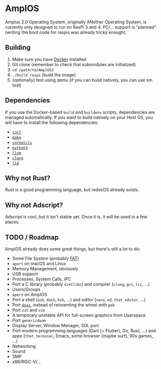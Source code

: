 # AmplOS
Amplus 2.0 Operating System, originally ANother Operating System, is currently
only designed to run on RasPi 3 and 4. PC/… support is "planned"
(writing the boot code for raspis was already tricky enough).

## Building
1. Make sure you have [Docker](https://www.docker.com) installed
2. Git clone (remember to check that submodules are initialized)
3. `cd /path/to/AmplOS2`
4. `./build raspi` (build the image)
6. (optionally) test using qemu (if you can build natively, you can use sm test)

## Dependencies
If you use the Docker-based `build` and `buildenv` scripts, dependencies are
managed automatically. If you want to build natively on your Host OS, you will
have to install the following dependencies:
* [`curl`](https://curl.se)
* [`make`](https://www.gnu.org/software/make/)
* [`coreutils`](https://www.gnu.org/software/coreutils/)
* [`python3`](https://www.python.org)
* [`llvm`](https://llvm.org)
* [`clang`](https://clang.llvm.org)
* [`lld`](https://lld.llvm.org)

## Why not Rust?
Rust is a good programming language, but redoxOS already exists.

## Why not Adscript?
Adscript is cool, but it isn't stable yet. Once it is, it will be used in a few
places.

## TODO / Roadmap
AmplOS already does some great things, but there's still a lot to do:

* Some File System (probably [FAT](https://github.com/AmplOS2/ampfat))
* `aport` on macOS and Linux
* Memory Management, obviously
* USB support
* Processes, System Calls, IPC
* Port a C library (probably `dietlibc`) and
compiler (`clang`, `gcc`, `lcc`, ...)
* Users/Groups
* `aport` on AmplOS
* Port a shell (`ash`, `dash`, `ksh`, ...) and
editor (`nano`, `ed`, `that_editor`, ...)
* Port [`doas`](https://github.com/AmplOS2/doas), instead of reinventing the
wheel with `peb`
* Port `zsh` and `vim`
* A temporary unstable API for full-screen graphics from Userspace
* Port `genericdoom`
* Display Server, Window Manager, SDL port
* Port modern programming languages (Dart (+ Flutter), Go, Rust, ...) and
apps (`that_terminal`, Emacs, some browser (maybe surf), 90s games, ...)
* Networking
* Sound
* SMP
* x86/RISC-V/...

